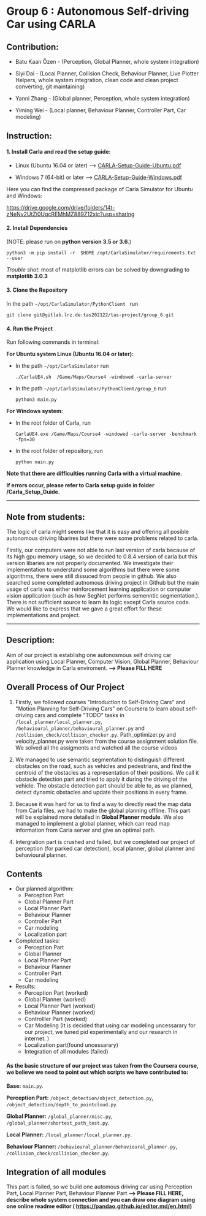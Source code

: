 # Group 6 : Autonomous Self-driving Car using CARLA

## Contribution:
- Batu Kaan Özen - (Perception, Global Planner, whole system integration) 

- Siyi Dai       - (Local Planner, Collision Check, Behaviour Planner, Live Plotter Helpers, whole system integration, clean code and clean project converting, git maintaining)

- Yanni Zhang    - (Global planner, Perception, whole system integration)

- Yiming Wei      - (Local planner, Behaviour Planner, Controller Part, Car modeling)

## Instruction:

#### 1. Install Carla and read the setup guide:


- Linux (Ubuntu 16.04 or later)  --> [CARLA-Setup-Guide-Ubuntu.pdf](Carla_Setup_Guide/CARLA-Setup-Guide-_Ubuntu_.pdf)


- Windows 7 (64-bit) or later -->  [CARLA-Setup-Guide-Windows.pdf](Carla_Setup_Guide/CARLA-Setup-Guide-_Windows-x64_.pdf)

Here you can find the compressed package of Carla Simulator for Ubuntu and Windows: 

https://drive.google.com/drive/folders/14t-zNeNv2UtZi0UqcREMhMZ889Z12xjc?usp=sharing


#### 2. Install Dependencies
(NOTE: please run on **python version 3.5 or 3.6**.)

`python3 -m pip install -r ​ $HOME​ /opt/CarlaSimulator/requirements.txt
--user`


*Trouble shot*: most of matplotlib errors can be solved by downgrading to **matplotlib 3.0.3**

#### 3. Clone the Repository

In the path `~/opt/CarlaSimulator/PythonClient ` run

`git clone git@gitlab.lrz.de:tas202122/tas-project/group_6.git`


#### 4. Run the Project

Run following commands in terminal: 

**For Ubuntu system Linux (Ubuntu 16.04 or later):**

- In the path `~/opt/CarlaSimulator` run

    `./CarlaUE4.sh  /Game/Maps/Course4 -windowed -carla-server`


- In the path `~/opt/CarlaSimulator/PythonClient/group_6` run

    `python3 main.py`

**For Windows system:**

- In the root folder of Carla, run 

    `CarlaUE4.exe /Game/Maps/Course4 -windowed -carla-server -benchmark -fps=30   `       

- In the root folder of repository, run

    `python main.py`



**Note that there are difficulties running Carla with a virtual machine.**

**If errors occur, please refer to Carla setup guide in folder /Carla_Setup_Guide.**

****


## Note from students:

The logic of carla might seems like that it is easy and offering all posible autonomous driving libarires but there were some problems related to carla.

Firstly, our computers were not able to run last version of carla because of its high gpu memory usage, so we decided to 0.8.4 version of carla but this version libaries are not properly documented. We investigate their implementation to understand some algorithms but there were some algorithms, there were still dissuced from people in github. We also searched some completed autnomous driving project in Github but the main usage of carla was either reinforcement learning application or computer vision application (such as how SegNet performs semenntic segmentation.). There is not sufficient source to learn its logic except Carla source code. We would like to express that we gave a great effort for these implementations and project. 

****
## Description:

Aim of our project is establishg one autonosmous self driving car application using Local Planner, Computer Vision, Global Planner, Behaviour Planner knowledge in Carla enviroment.
**--> Please FILL HERE** 

## Overall Process of Our Project

1. Firstly, we followed courses "Introduction to Self-Driving Cars" and "Motion Planning for Self-Driving Cars" on Coursera to learn about self-driving cars and complete "TODO" tasks in `/local_planner/local_planner.py`, `/behavioural_planner/behavioural_planner.py` and `/collision_check/collision_checker.py`. 
Path_optimizer.py and velocity_planner.py were taken from the course assignment solution file. We solved all the assigments and watched all the course videos 

2. We managed to use semantic segmentation to distinguish different obstacles on the road, such as vehicles and pedestrians, and find the centroid of the obstacles as a representation of their positions. We call it obstacle detection part and tried to apply it during the driving of the vehicle. The obstacle detection part should be able to, as we planned, detect dynamic obstacles and update their positions in every frame. 

3. Because it was hard for us to find a way to directly read the map data from Carla files, we had to make the global planning offline. This part will be explained more detailed in **Global Planner module**. 
We also managed to implement a global planner, which can read map information from Carla server and give an optimal path. 

4. Intergration part is crushed and failed, but we completed our project of perception (for parked car detection), local planner, global planner and behavioural planner.





## Contents
- Our planned algorithm:
    - Perception Part
    - Global Planner Part
    - Local Planner Part
    - Behaviour Planner
    - Controller Part
    - Car modeling
    - Localization part
- Completed tasks:
    - Perception Part
    - Global Planner
    - Local Planner Part
    - Behaviour Planner
    - Controller Part
    - Car modeling
- Results:
    - Perception Part (worked)
    - Global Planner (worked)
    - Local Planner Part (worked)
    - Behaviour Planner (worked)
    - Controlller Part (worked)
    - Car Modeling (It is decided that using car modeling uncessarary for our project, we tuned pid experimentally and our research in internet. )
    - Localization part(found uncessarary)
    - Integration of all modules (failed)

#### As the basic structure of our project was taken from the Coursera course, we believe we need to point out which scripts we have contributed to: 

**Base:** `main.py`. 

**Perception Part:** `/object_detection/object_detection.py`, `/object_detection/depth_to_pointcloud.py`. 

**Global Planner:** `/global_planner/misc.py`, `/global_planner/shortest_path_test.py`. 

**Local Planner:** `/local_planner/local_planner.py`. 

**Behaviour Planner:** `/behavioural_planner/behavioural_planner.py`, `/collision_check/collision_checker.py`. 


## Integration of all modules

This part is failed, so we build one automous driving car using Perception Part, Local Planner Part, Behaviour Planner Part
**--> Please FILL HERE, describe whole system connection and you can draw one diagram using one online readme editor ( https://pandao.github.io/editor.md/en.html)**









